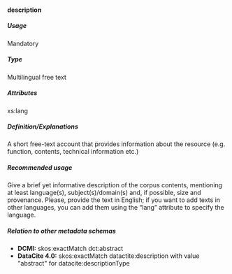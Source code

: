 #### description
##### Usage
Mandatory
##### Type
Multilingual free text
##### Attributes
xs:lang
##### Definition/Explanations
A short free-text account that provides information about the resource (e.g. function, contents, technical information etc.)
##### Recommended usage
Give a brief yet informative description of the corpus contents, mentioning at least language(s), subject(s)/domain(s) and, if possible, size and provenance. 
Please, provide the text in English; if you want to add texts in other languages, you can add them using the “lang” attribute to specify the language.
##### Relation to other metadata schemas
* **DCMI:** skos:exactMatch dct:abstract
* **DataCite 4.0:** skos:exactMatch datactite:description with value "abstract" for datacite:descriptionType
